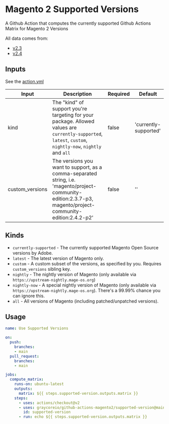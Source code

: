 # Magento 2 Supported Versions

A Github Action that computes the currently supported Github Actions Matrix for Magento 2 Versions

All data comes from:

- [v2.3](https://github.com/magento/devdocs/blob/master/src/_data/codebase/v2_3/system-requirements.yml)
- [v2.4](https://github.com/magento/devdocs/blob/master/src/_data/codebase/v2_4/system-requirements.yml)

## Inputs

See the [action.yml](./action.yml)

| Input           | Description                                                                                                                                                  | Required | Default     |
| --------------- | ------------------------------------------------------------------------------------------------------------------------------------------------------------ | -------- | ----------- |
| kind            | The "kind" of support you're targeting for your package. Allowed values are `currently-supported`, `latest`, `custom`, `nightly-now`, `nightly` and `all`                                     | false    | 'currently-supported' |
| custom_versions | The versions you want to support, as a comma-separated string, i.e. 'magento/project-community-edition:2.3.7-p3, magento/project-community-edition:2.4.2-p2' | false    | ''          |

## Kinds
- `currently-supported` - The currently supported Magento Open Source versions by Adobe.
- `latest` - The latest version of Magento only.
- `custom` - A custom subset of the versions, as specified by you. Requires `custom_versions` sibling key.
- `nightly` - The nightly version of Magento (only available via `https://upstream-nightly.mage-os.org`)
- `nightly-now` - A special nightly version of Magento (only available via `https://upstream-nightly.mage-os.org`). There's a 99.99% chance you can ignore this.
- `all` - All versions of Magento (including patched/unpatched versions).
## Usage

```yml
name: Use Supported Versions

on:
  push:
    branches:
    - main
  pull_request:
    branches:
    - main

jobs:
  compute_matrix:
    runs-on: ubuntu-latest
    outputs:
      matrix: ${{ steps.supported-version.outputs.matrix }}
    steps:
      - uses: actions/checkout@v2
      - uses: graycoreio/github-actions-magento2/supported-version@main
        id: supported-version
      - run: echo ${{ steps.supported-version.outputs.matrix }}
```
